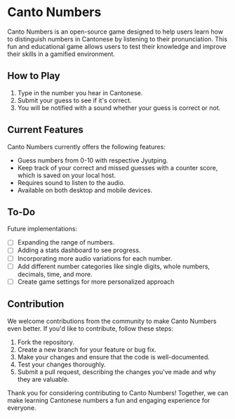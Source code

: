 # Canto Numbers

Canto Numbers is an open-source game designed to help users learn how to distinguish numbers in Cantonese by listening to their pronunciation. This fun and educational game allows users to test their knowledge and improve their skills in a gamified environment.

## How to Play

1. Type in the number you hear in Cantonese.
2. Submit your guess to see if it's correct.
3. You will be notified with a sound whether your guess is correct or not.

## Current Features

Canto Numbers currently offers the following features:

- Guess numbers from 0-10 with respective Jyutping.
- Keep track of your correct and missed guesses with a counter score, which is saved on your local host.
- Requires sound to listen to the audio.
- Available on both desktop and mobile devices.

## To-Do

Future implementations:

- [ ] Expanding the range of numbers.
- [ ] Adding a stats dashboard to see progress.
- [ ] Incorporating more audio variations for each number.
- [ ] Add different number categories like single digits, whole numbers, decimals, time, and more.
- [ ] Create game settings for more personalized approach

## Contribution

We welcome contributions from the community to make Canto Numbers even better. If you'd like to contribute, follow these steps:

1. Fork the repository.
2. Create a new branch for your feature or bug fix.
3. Make your changes and ensure that the code is well-documented.
4. Test your changes thoroughly.
5. Submit a pull request, describing the changes you've made and why they are valuable.

Thank you for considering contributing to Canto Numbers! Together, we can make learning Cantonese numbers a fun and engaging experience for everyone.
